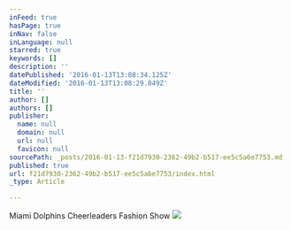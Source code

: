 ```yaml
---
inFeed: true
hasPage: true
inNav: false
inLanguage: null
starred: true
keywords: []
description: ''
datePublished: '2016-01-13T13:08:34.125Z'
dateModified: '2016-01-13T13:08:29.049Z'
title: ''
author: []
authors: []
publisher:
  name: null
  domain: null
  url: null
  favicon: null
sourcePath: _posts/2016-01-13-f21d7930-2362-49b2-b517-ee5c5a6e7753.md
published: true
url: f21d7930-2362-49b2-b517-ee5c5a6e7753/index.html
_type: Article

---
```

Miami Dolphins Cheerleaders Fashion Show
![](https://the-grid-user-content.s3-us-west-2.amazonaws.com/691d5da4-079f-4eda-919b-c5c1f32c9625.jpg)